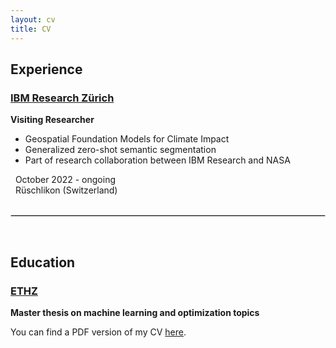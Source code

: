 ```yaml
---
layout: cv
title: CV
---
```


## Experience
### [IBM Research Zürich](https://www.zurich.ibm.com/) 
**Visiting Researcher**

- Geospatial Foundation Models for Climate Impact
- Generalized zero-shot semantic segmentation 
- Part of research collaboration between IBM Research and NASA

<div><i class="fa fa-calendar" style="font-size: .7rem;"></i>   October 2022 - ongoing</div>
<div><i class="fa fa-map-marker" style="font-size: 1.2rem;"></i>   Rüschlikon (Switzerland)</div>
<br>

<hr style="border:.5px solid lightgray"> <br>

## Education
### [ETHZ](https://mis.ethz.ch/) 
**Master thesis on machine learning and optimization topics**

You can find a PDF version of my CV [here](https://raw.githubusercontent.com/johaab/johaab.github.io/master/assets/pdf/CV_Johannes.pdf).